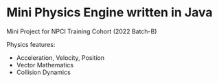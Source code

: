 # Mini Physics Engine written in Java
Mini Project for NPCI Training Cohort (2022 Batch-B)

Physics features:
- Acceleration, Velocity, Position
- Vector Mathematics
- Collision Dynamics

